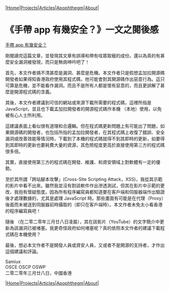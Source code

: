 |[Home](/README.md)|[Projects](/projects.md)|[Articles](/articles.md)|[Apophthegm](/apophthegm.md)|[About](/about.md)|

# **《手帶 app 有幾安全？》一文之閱後感**

[手帶 app 有幾安全？](https://tecky.io/zh_Hant/%E6%89%8B%E5%B8%B6app%E6%9C%89%E5%B9%BE%E5%AE%89%E5%85%A8%EF%BC%9F/)

剛閱讀完這篇文章，並發現其文章有誤導和帶有哇眾取寵的成份。還以為真的有甚麼安全漏洞被發現，而只是無病呻吟吧了！

首先，本文作者搞不清甚麼是漏洞、甚麼是危機。本文作者只是假想孟加拉開源碼開發者如果得知香港政府使用其程式碼，他可能會對其開源碼作出惡意行為。這只可算是危機，並不能看作漏洞。而且不是所有人都是懷有惡意的，而且更誤解了甚麼是開源程式碼的含義。

其後，本文作者建議到可信的網站或來源下載所需要的程式碼，這裡所指是 JavaScript，並且也下載孟加拉開發者的開源程式碼作本機 （本地）使用，以免被有心人士所利用。

這建議表面上看似很有道理和合邏輯。但在程式碼更新問題上有可能出了問題，如果開源碼的開發者，也包括所指的孟加拉開發者，在其程式碼上收復了錯誤、安全漏洞或改善效能等情況時，下載到了本機的程式碼就得不到其即時的更新，如要得到其即時的更新也要耗費大量的資源，其危險程度更高於直接使用第三方的程式碼很多倍。

其實，直接使用第三方的程式碼在開發、維護、和資安領域上對軟體有一定的優勢。

至於其所謂「跨站腳本攻擊」(Cross-Site Scripting Attack，XSS)，我從其示範的影片中看不出來。雖然我並沒有對該軟件作出滲透測試，但其在影片中示範的更改，我抱有懷疑態度。因為所有程序編寫員都知道要在客戶端和伺服器端作出驗證後才處理數據的，尤其是處理 JavaScript 時。那些畫面有可能是在代理（Proxy）後面而未被送到伺服器前時攝取的（即只在客戶端時）。本文作者未免太小看香港的程序編寫員吧！

隨後 （在二零二零年三月廿八日凌晨），其在該影片（YouTube）的文字簡介中更新為該漏洞已被堵塞。我更奇怪政府如何堵塞呢？真的依照本文作者的建議下載程式碼在本機使用？

最後，想必本文作者不是開發人員或資安人員，又或者不是開源的支持者，才作出這個建議和評論。

Samiux  
OSCE  OSCP  OSWP  
二零二零年三月廿八日，中國香港  

|[Home](/README.md)|[Projects](/projects.md)|[Articles](/articles.md)|[Apophthegm](/apophthegm.md)|[About](/about.md)|
